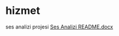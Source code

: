 # hizmet
ses analizi projesi
[Ses Analizi README.docx](https://github.com/user-attachments/files/18277146/Ses.Analizi.README.docx)
